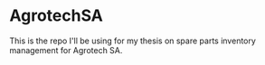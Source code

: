 AgrotechSA
==========

This is the repo I'll be using for my thesis on spare parts inventory management for Agrotech SA. 
